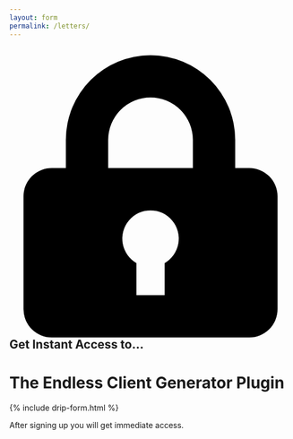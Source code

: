 ```yaml
---
layout: form
permalink: /letters/
---
```


<div class="text-2xl text-grey-darkest leading-normal max-w-md mx-auto mt-8 pt-8" style="margin-bottom: 50px !important;">

<div class="popup max-w-sm mx-auto mb-8 shadow-lg py-2 pb-4 px-6 rounded-lg bg-white">
<h2 class="text-grey-dark text-xl font-medium my-1">
<svg class="fill-current text-grey w-3 h-3 mr-2" xmlns="http://www.w3.org/2000/svg" viewBox="0 0 20 20">
<path d="M4 8V6a6 6 0 1 1 12 0v2h1a2 2 0 0 1 2 2v8a2 2 0 0 1-2 2H3a2 2 0 0 1-2-2v-8c0-1.1.9-2 2-2h1zm5 6.73V17h2v-2.27a2 2 0 1 0-2 0zM7 6v2h6V6a3 3 0 0 0-6 0z" />
</svg> Get Instant Access to...</h2>
<h1 class="leading-tight font-medium text-3xl mb-4">The Endless Client Generator Plugin</h1>
	
{% include drip-form.html %}


<p class="mt-2 text-lg text-grey-darker text-center">After signing up you will get immediate access.</p>

</div>

</div>